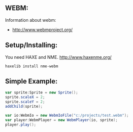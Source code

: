 ## WEBM:

Information about webm:
* http://www.webmproject.org/

## Setup/Installing:

You need HAXE and NME. http://www.haxenme.org/

```
haxelib install nme-webm
```

## Simple Example:

```actionscript
var sprite:Sprite = new Sprite();
sprite.scaleX = 2;
sprite.scaleY = 2;
addChild(sprite);

var io:WebmIo = new WebmIoFile("c:/projects/test.webm");
var player:WebmPlayer = new WebmPlayer(io, sprite);
player.play();
```